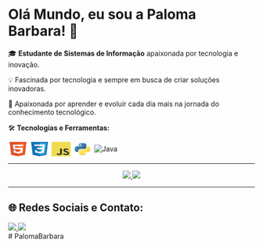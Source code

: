 # Olá Mundo, eu sou a Paloma Barbara! 👋

🎓 **Estudante de Sistemas de Informação** apaixonada por tecnologia e inovação.

💡 Fascinada por tecnologia e sempre em busca de criar soluções inovadoras.

🚀 Apaixonada por aprender e evoluir cada dia mais na jornada do conhecimento tecnológico.

🛠️ **Tecnologias e Ferramentas:**

<div style="display: inline_block">
  <img align="center" alt="HTML5" height="30" width="40" src="https://raw.githubusercontent.com/devicons/devicon/master/icons/html5/html5-original.svg">
  <img align="center" alt="CSS3" height="30" width="40" src="https://raw.githubusercontent.com/devicons/devicon/master/icons/css3/css3-original.svg">
  <img align="center" alt="JavaScript" height="30" width="40" src="https://raw.githubusercontent.com/devicons/devicon/master/icons/javascript/javascript-original.svg">
  <img align="center" alt="Python" height="30" width="40" src="https://raw.githubusercontent.com/devicons/devicon/master/icons/python/python-original.svg">
  <img align="center" alt="Java" height="30" width="40" src="https://cdn.jsdelivr.net/gh/devicons/devicon/icons/java/java-original-wordmark.svg" />
</div>

---

<div align="center">
  <a href="https://github.com/PalomaBarbara">
    <img height="180em" src="https://github-readme-stats.vercel.app/api?username=PalomaBarbara&show_icons=true&theme=radical&include_all_commits=true&count_private=true"/>
    <img height="180em" src="https://github-readme-stats.vercel.app/api/top-langs/?username=PalomaBarbara&layout=compact&langs_count=7&theme=radical"/>
  </a>
</div>

---

## 🌐 **Redes Sociais e Contato:**

<div>
  <a href = "mailto:palomabarbarap@gmail.com">
    <img src="https://img.shields.io/badge/-Gmail-%23333?style=for-the-badge&logo=gmail&logoColor=white" target="_blank">
  </a>
  <a href="https://www.linkedin.com/in/paloma-bárbara-pinto-9b806180/" target="_blank">
    <img src="https://img.shields.io/badge/-LinkedIn-%230077B5?style=for-the-badge&logo=linkedin&logoColor=white" target="_blank">
  </a>
</div>
# PalomaBarbara
